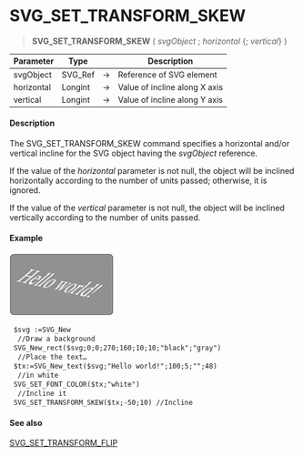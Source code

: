 # SVG_SET_TRANSFORM_SKEW

>**SVG_SET_TRANSFORM_SKEW** ( *svgObject* ; *horizontal* {; *vertical*} )

| Parameter | Type |  | Description |
| --- | --- | --- | --- |
| svgObject | SVG_Ref | &#8594; | Reference of SVG element |
| horizontal | Longint | &#8594; | Value of incline along X axis |
| vertical | Longint | &#8594; | Value of incline along Y axis |



#### Description 

The SVG\_SET\_TRANSFORM\_SKEW command specifies a horizontal and/or vertical incline for the SVG object having the *svgObject* reference.

If the value of the *horizontal* parameter is not null, the object will be inclined horizontally according to the number of units passed; otherwise, it is ignored.

If the value of the *vertical* parameter is not null, the object will be inclined vertically according to the number of units passed.

#### Example 

![](../images/pict194371.en.png)

```4d
 $svg :=SVG_New
  //Draw a background
 SVG_New_rect($svg;0;0;270;160;10;10;"black";"gray")
  //Place the text…
 $tx:=SVG_New_text($svg;"Hello world!";100;5;"";48)
  //in white
 SVG_SET_FONT_COLOR($tx;"white")
  //Incline it
 SVG_SET_TRANSFORM_SKEW($tx;-50;10) //Incline
```

#### See also 

[SVG\_SET\_TRANSFORM\_FLIP](SVG_SET_TRANSFORM_FLIP.md)  